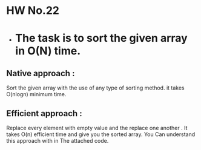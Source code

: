 # HW No.22
* # The task is to sort the given array in O(N) time.

## Native approach : 
Sort the given array with the use of any type of sorting method. it takes O(nlogn) minimum time.

## Efficient approach : 
Replace every element with empty value and the replace one another . It takes O(n) efficient time and give you the sorted array. You Can understand this approach with in The attached code. 
